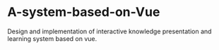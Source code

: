 # A-system-based-on-Vue
Design and implementation of interactive knowledge presentation and learning system based on vue.
